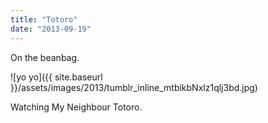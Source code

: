 ```yaml
---
title: "Totoro"
date: "2013-09-19"
---
```


On the beanbag.

![yo yo]({{ site.baseurl }}/assets/images/2013/tumblr_inline_mtbikbNxlz1qlj3bd.jpg)

Watching My Neighbour Totoro.
